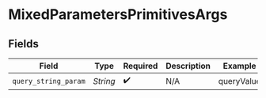 # MixedParametersPrimitivesArgs


## Fields

| Field                | Type                 | Required             | Description          | Example              |
| -------------------- | -------------------- | -------------------- | -------------------- | -------------------- |
| `query_string_param` | *String*             | :heavy_check_mark:   | N/A                  | queryValue           |